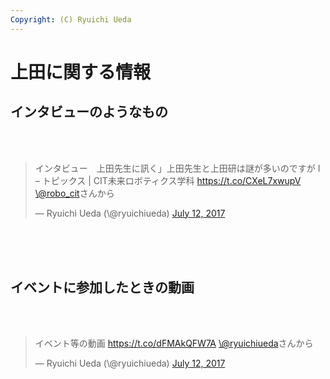 ```yaml
---
Copyright: (C) Ryuichi Ueda
---
```


# 上田に関する情報
<h2>インタビューのようなもの</h2><br />
<br />
<blockquote class="twitter-tweet" data-partner="tweetdeck"><p lang="ja" dir="ltr">インタビュー　上田先生に訊く」上田先生と上田研は謎が多いのですが I – トピックス | CIT未来ロボティクス学科 <a href="https://t.co/CXeL7xwupV">https://t.co/CXeL7xwupV</a> <a href="https://twitter.com/robo_cit">\@robo_cit</a>さんから</p>&mdash; Ryuichi Ueda (\@ryuichiueda) <a href="https://twitter.com/ryuichiueda/status/884945498255183873">July 12, 2017</a></blockquote><br />
<script async src="//platform.twitter.com/widgets.js" charset="utf-8"></script><br />
<br />
<h2>イベントに参加したときの動画</h2><br />
<br />
<blockquote class="twitter-tweet" data-partner="tweetdeck"><p lang="ja" dir="ltr">イベント等の動画 <a href="https://t.co/dFMAkQFW7A">https://t.co/dFMAkQFW7A</a> <a href="https://twitter.com/ryuichiueda">\@ryuichiueda</a>さんから</p>&mdash; Ryuichi Ueda (\@ryuichiueda) <a href="https://twitter.com/ryuichiueda/status/884946431416557568">July 12, 2017</a></blockquote><br />
<script async src="//platform.twitter.com/widgets.js" charset="utf-8"></script><br />
<br />

